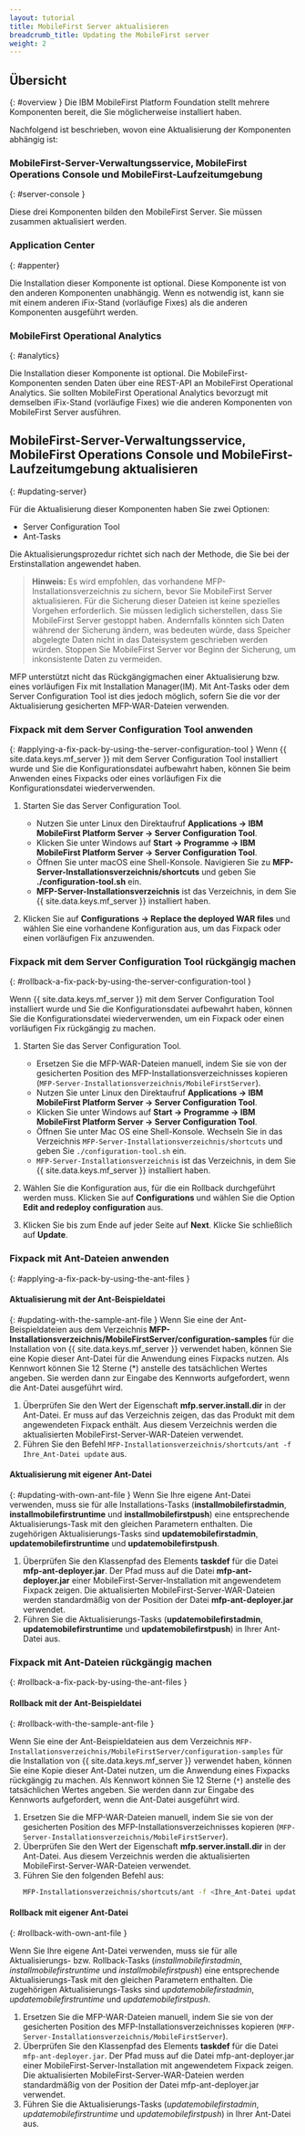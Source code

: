 ```yaml
---
layout: tutorial
title: MobileFirst Server aktualisieren
breadcrumb_title: Updating the MobileFirst server
weight: 2
---
```

<!-- NLS_CHARSET=UTF-8 -->
## Übersicht
{: #overview }
Die IBM MobileFirst Platform Foundation stellt mehrere Komponenten bereit, die Sie möglicherweise installiert haben. 

Nachfolgend ist beschrieben, wovon eine Aktualisierung der Komponenten abhängig ist:

### MobileFirst-Server-Verwaltungsservice, MobileFirst Operations Console und MobileFirst-Laufzeitumgebung
{: #server-console }

Diese drei Komponenten bilden den MobileFirst Server. Sie müssen zusammen aktualisiert werden. 

### Application Center
{: #appenter}

Die Installation dieser Komponente ist optional. Diese Komponente ist von den anderen Komponenten unabhängig. Wenn es notwendig ist, kann sie mit einem anderen iFix-Stand (vorläufige Fixes) als die anderen Komponenten ausgeführt werden. 

### MobileFirst Operational Analytics
{: #analytics}

Die Installation dieser Komponente ist optional. Die MobileFirst-Komponenten senden Daten über eine REST-API an MobileFirst Operational Analytics. Sie sollten MobileFirst Operational Analytics bevorzugt mit demselben iFix-Stand (vorläufige Fixes) wie die anderen Komponenten von MobileFirst Server ausführen. 


## MobileFirst-Server-Verwaltungsservice, MobileFirst Operations Console und MobileFirst-Laufzeitumgebung aktualisieren
{: #updating-server}

Für die Aktualisierung dieser Komponenten haben Sie zwei Optionen: 
* Server Configuration Tool
* Ant-Tasks

Die Aktualisierungsprozedur richtet sich nach der Methode, die Sie bei der Erstinstallation angewendet haben. 

>**Hinweis:** Es wird empfohlen, das vorhandene MFP-Installationsverzeichnis zu sichern, bevor Sie MobileFirst Server aktualisieren.
> Für die Sicherung dieser Dateien ist keine spezielles Vorgehen erforderlich. Sie müssen lediglich sicherstellen, dass Sie MobileFirst Server gestoppt haben. Andernfalls könnten sich Daten während der Sicherung ändern, was bedeuten würde, dass Speicher abgelegte Daten nicht in das Dateisystem
geschrieben werden würden. Stoppen Sie MobileFirst Server vor Beginn der Sicherung, um inkonsistente Daten zu vermeiden. 
>
MFP unterstützt nicht das Rückgängigmachen einer Aktualisierung bzw. eines vorläufigen Fix mit Installation Manager(IM). Mit Ant-Tasks oder dem Server Configuration Tool ist dies jedoch möglich, sofern Sie die vor der Aktualisierung gesicherten MFP-WAR-Dateien verwenden. 
>

<!-- **Note:** Installation Manager(IM) does not support rolling back of an update/iFix. However, rollback is possible using Ant or Server Configuration Tool, if you have the old war files. -->

### Fixpack mit dem Server Configuration Tool anwenden
{: #applying-a-fix-pack-by-using-the-server-configuration-tool }
Wenn {{ site.data.keys.mf_server }} mit dem Server Configuration Tool installiert wurde und Sie die
Konfigurationsdatei aufbewahrt haben,
können Sie beim Anwenden eines Fixpacks oder eines vorläufigen Fix die Konfigurationsdatei wiederverwenden. 

1. Starten Sie das Server Configuration Tool.
    * Nutzen Sie unter Linux den Direktaufruf **Applications → IBM MobileFirst Platform Server → Server Configuration Tool**.
    * Klicken Sie unter Windows auf **Start → Programme → IBM MobileFirst Platform Server → Server Configuration Tool**.
    * Öffnen Sie unter macOS eine Shell-Konsole. Navigieren Sie zu **MFP-Server-Installationsverzeichnis/shortcuts** und geben Sie **./configuration-tool.sh** ein.
    * **MFP-Server-Installationsverzeichnis** ist das Verzeichnis, in dem Sie {{ site.data.keys.mf_server }} installiert haben.

2. Klicken Sie auf **Configurations → Replace the deployed WAR files** und wählen Sie eine vorhandene Konfiguration aus, um das Fixpack oder einen vorläufigen Fix anzuwenden.

### Fixpack mit dem Server Configuration Tool rückgängig machen
{: #rollback-a-fix-pack-by-using-the-server-configuration-tool }

Wenn {{ site.data.keys.mf_server }} mit dem Server Configuration Tool installiert wurde und Sie die
Konfigurationsdatei aufbewahrt haben, können Sie die Konfigurationsdatei wiederverwenden, um ein Fixpack oder einen vorläufigen Fix rückgängig zu machen. 

1.  Starten Sie das Server Configuration Tool.
    * Ersetzen Sie die MFP-WAR-Dateien manuell, indem Sie sie von der gesicherten Position des MFP-Installationsverzeichnisses kopieren (`MFP-Server-Installationsverzeichnis/MobileFirstServer`).
    * Nutzen Sie unter Linux den Direktaufruf **Applications → IBM MobileFirst Platform Server → Server Configuration Tool**.
    * Klicken Sie unter Windows auf **Start → Programme → IBM MobileFirst Platform Server → Server Configuration Tool**.
    * Öffnen Sie unter Mac OS eine Shell-Konsole. Wechseln Sie in das Verzeichnis `MFP-Server-Installationsverzeichnis/shortcuts` und geben Sie `./configuration-tool.sh` ein.
    * `MFP-Server-Installationsverzeichnis` ist das Verzeichnis, in dem Sie {{ site.data.keys.mf_server }} installiert haben.

2.  Wählen Sie die Konfiguration aus, für die ein Rollback durchgeführt werden muss. Klicken Sie auf **Configurations** und wählen Sie die Option **Edit and redeploy configuration** aus.

3.  Klicken Sie bis zum Ende auf jeder Seite auf **Next**. Klicke Sie schließlich auf **Update**.


### Fixpack mit Ant-Dateien anwenden
{: #applying-a-fix-pack-by-using-the-ant-files }

#### Aktualisierung mit der Ant-Beispieldatei
{: #updating-with-the-sample-ant-file }
Wenn Sie eine der Ant-Beispieldateien aus dem Verzeichnis
**MFP-Installationsverzeichnis/MobileFirstServer/configuration-samples**
für die Installation von {{ site.data.keys.mf_server }} verwendet haben, können Sie eine
Kopie dieser Ant-Datei für die Anwendung eines Fixpacks nutzen. Als Kennwort können Sie
12 Sterne (\*) anstelle des tatsächlichen Wertes angeben. Sie werden dann zur Eingabe des Kennworts aufgefordert, wenn die Ant-Datei
ausgeführt wird. 

1. Überprüfen Sie den Wert der Eigenschaft **mfp.server.install.dir** in der Ant-Datei. Er muss auf das Verzeichnis zeigen, das das Produkt mit dem angewendeten Fixpack enthält. Aus diesem Verzeichnis werden
die aktualisierten MobileFirst-Server-WAR-Dateien
verwendet. 
2. Führen Sie den Befehl `MFP-Installationsverzeichnis/shortcuts/ant -f Ihre_Ant-Datei update` aus. 

#### Aktualisierung mit eigener Ant-Datei
{: #updating-with-own-ant-file }
Wenn Sie Ihre eigene Ant-Datei verwenden, muss sie für alle Installations-Tasks
(**installmobilefirstadmin**, **installmobilefirstruntime** und
**installmobilefirstpush**) eine entsprechende Aktualisierungs-Task mit den gleichen Parametern enthalten. Die zugehörigen Aktualisierungs-Tasks
sind **updatemobilefirstadmin**, **updatemobilefirstruntime** und
**updatemobilefirstpush**. 

1. Überprüfen Sie den Klassenpfad des Elements **taskdef** für die Datei
**mfp-ant-deployer.jar**. Der Pfad muss auf die Datei
**mfp-ant-deployer.jar** einer MobileFirst-Server-Installation mit angewendetem Fixpack
zeigen. Die aktualisierten MobileFirst-Server-WAR-Dateien werden standardmäßig von der Position der Datei
**mfp-ant-deployer.jar** verwendet.
2. Führen Sie die Aktualisierungs-Tasks (**updatemobilefirstadmin**,
**updatemobilefirstruntime** und **updatemobilefirstpush**) in Ihrer Ant-Datei aus. 

### Fixpack mit Ant-Dateien rückgängig machen
{: #rollback-a-fix-pack-by-using-the-ant-files }

#### Rollback mit der Ant-Beispieldatei
{: #rollback-with-the-sample-ant-file }

Wenn Sie eine der Ant-Beispieldateien aus dem Verzeichnis
`MFP-Installationsverzeichnis/MobileFirstServer/configuration-samples`
für die Installation von {{ site.data.keys.mf_server }} verwendet haben, können Sie eine
Kopie dieser Ant-Datei nutzen, um die Anwendung eines Fixpacks rückgängig zu machen. Als Kennwort können Sie
12 Sterne (`*`) anstelle des tatsächlichen Wertes angeben. Sie werden dann zur Eingabe des Kennworts aufgefordert, wenn die Ant-Datei
ausgeführt wird. 

1.  Ersetzen Sie die MFP-WAR-Dateien manuell, indem Sie sie von der gesicherten Position des MFP-Installationsverzeichnisses kopieren (`MFP-Server-Installationsverzeichnis/MobileFirstServer`).
2.  Überprüfen Sie den Wert der Eigenschaft **mfp.server.install.dir** in der Ant-Datei. Aus diesem Verzeichnis werden die aktualisierten MobileFirst-Server-WAR-Dateien verwendet.
3.  Führen Sie den folgenden Befehl aus:
    ```bash
    MFP-Installationsverzeichnis/shortcuts/ant -f <Ihre_Ant-Datei update>
    ```

#### Rollback mit eigener Ant-Datei
{: #rollback-with-own-ant-file }

Wenn Sie Ihre eigene Ant-Datei verwenden, muss sie für alle Aktualisierungs- bzw. Rollback-Tasks
(*installmobilefirstadmin*, *installmobilefirstruntime* und
*installmobilefirstpush*) eine entsprechende Aktualisierungs-Task mit den gleichen Parametern enthalten. Die zugehörigen Aktualisierungs-Tasks
sind *updatemobilefirstadmin*, *updatemobilefirstruntime* und
*updatemobilefirstpush*. 

1.  Ersetzen Sie die MFP-WAR-Dateien manuell, indem Sie sie von der gesicherten Position des MFP-Installationsverzeichnisses kopieren (`MFP-Server-Installationsverzeichnis/MobileFirstServer`).
2.  Überprüfen Sie den Klassenpfad des Elements **taskdef** für die Datei
`mfp-ant-deployer.jar`. Der Pfad muss auf die Datei mfp-ant-deployer.jar einer MobileFirst-Server-Installation mit angewendetem Fixpack
zeigen. Die aktualisierten MobileFirst-Server-WAR-Dateien werden standardmäßig von der Position der Datei mfp-ant-deployer.jar verwendet.
3.  Führen Sie die Aktualisierungs-Tasks (*updatemobilefirstadmin*,
*updatemobilefirstruntime* und *updatemobilefirstpush*) in Ihrer Ant-Datei aus.
